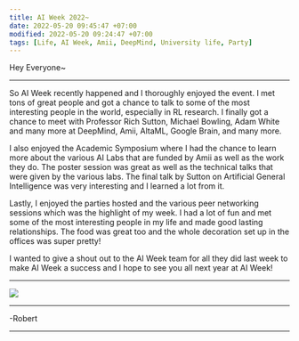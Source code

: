 ```yaml
---
title: AI Week 2022~
date: 2022-05-20 09:45:47 +07:00
modified: 2022-05-20 09:24:47 +07:00
tags: [Life, AI Week, Amii, DeepMind, University life, Party]
---
```

Hey Everyone~
<hr>
So AI Week recently happened and I thoroughly enjoyed the event. I met tons of great people and got a chance to talk to some of the most interesting people in the world, especially in RL research. I finally got a chance to meet with Professor Rich Sutton, Michael Bowling, Adam White and many more at DeepMind, Amii, AltaML, Google Brain, and many more.


I also enjoyed the Academic Symposium where I had the chance to learn more about the various AI Labs that are funded by Amii as well as the work they do. The poster session was great as well as the technical talks that were given by the various labs. The final talk by Sutton on Artificial General Intelligence was very interesting and I learned a lot from it.

Lastly, I enjoyed the parties hosted and the various peer networking sessions which was the highlight of my week. I had a lot of fun and met some of the most interesting people in my life and made good lasting relationships. The food was great too and the whole decoration set up in the offices was super pretty!

I wanted to give a shout out to the AI Week team for all they did last week to make AI Week a success and I hope to see you all next year at AI Week!
<hr>

<img src = "https://www.amii.ca/media/images/AmiiWeek.2e16d0ba.fill-1370x800.png">

<hr>
-Robert
<hr> 

<div id="wpac-comment"></div>
<script type="text/javascript">
wpac_init = window.wpac_init || [];
wpac_init.push({widget: 'Comment', id: 26271});
(function() {
    if ('WIDGETPACK_LOADED' in window) return;
    WIDGETPACK_LOADED = true;
    var mc = document.createElement('script');
    mc.type = 'text/javascript';
    mc.async = true;
    mc.src = 'https://embed.widgetpack.com/widget.js';
    var s = document.getElementsByTagName('script')[0]; s.parentNode.insertBefore(mc, s.nextSibling);
})();
</script>
